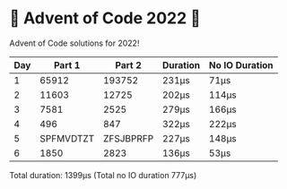 # 🎄 Advent of Code 2022 🎅
Advent of Code solutions for 2022!

| Day | Part 1  | Part 2        | Duration | No IO Duration |
|-----|---------|---------------|----------|----------------|
| 1   | 65912     | 193752    | 231μs    | 71μs           |
| 2   | 11603     | 12725     | 202μs    | 114μs          |
| 3   | 7581      | 2525      | 279μs    | 166μs          |
| 4   | 496       | 847       | 322μs    | 222μs          |
| 5   | SPFMVDTZT | ZFSJBPRFP | 227μs    | 148μs          |
| 6   | 1850      | 2823      | 136μs    | 53μs           |

Total duration: 1399μs (Total no IO duration 777μs)